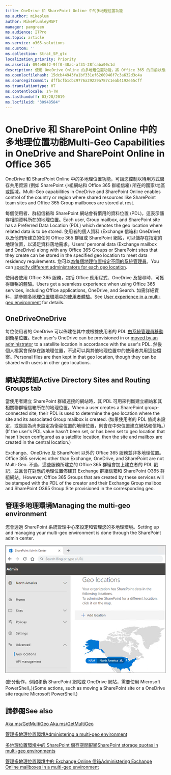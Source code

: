 ```yaml
---
title: OneDrive 和 SharePoint Online 中的多地理位置功能
ms.author: mikeplum
author: MikePlumleyMSFT
manager: pamgreen
ms.audience: ITPro
ms.topic: article
ms.service: o365-solutions
ms.custom: ''
ms.collection: Strat_SP_gtc
localization_priority: Priority
ms.assetid: 094e86f2-9ff0-40ac-af31-28fcaba00c1d
description: 使用 OneDrive Online 的多地理位置功能，將 Office 365 的目前狀態拓展至多個地理區域。
ms.openlocfilehash: 15dcb44943fa1bf331ef6260946f7c3a632d3c4a
ms.sourcegitcommit: dffbcfb1cbc9776a29229a787c1eab4192e55cff
ms.translationtype: HT
ms.contentlocale: zh-TW
ms.lasthandoff: 03/28/2019
ms.locfileid: "30948584"
---
```

# <a name="multi-geo-capabilities-in-onedrive-and-sharepoint-online"></a><span data-ttu-id="cf2b6-103">OneDrive 和 SharePoint Online 中的多地理位置功能</span><span class="sxs-lookup"><span data-stu-id="cf2b6-103">Multi-Geo Capabilities in OneDrive and SharePoint Online in Office 365</span></span>

<span data-ttu-id="cf2b6-104">OneDrive 和 SharePoint Online 中的多地理位置功能，可讓您控制以待用方式儲存共用資源 (例如 SharePoint 小組網站和 Office 365 群組信箱) 所在的國家/地區或區域。</span><span class="sxs-lookup"><span data-stu-id="cf2b6-104">Multi-Geo capabilities in OneDrive and SharePoint Online enables control of the country or region where shared resources like SharePoint team sites and Office 365 Group mailboxes are stored at rest.</span></span>

<span data-ttu-id="cf2b6-105">每個使用者、群組信箱和 SharePoint 網站會有慣用的資料位置 (PDL)，這表示儲存相關資料所在的地理位置。</span><span class="sxs-lookup"><span data-stu-id="cf2b6-105">Each user, Group mailbox, and SharePoint site has a Preferred Data Location (PDL) which denotes the geo location where related data is to be stored.</span></span> <span data-ttu-id="cf2b6-106">使用者的個人資料 (Exchange 信箱和 OneDrive) 以及他們所建立的任何 Office 365 群組或 SharePoint 網站，可以儲存在指定的地理位置，以滿足資料落地需求。</span><span class="sxs-lookup"><span data-stu-id="cf2b6-106">Users' personal data (Exchange mailbox and OneDrive) along with any Office 365 Groups or SharePoint sites that they create can be stored in the specified geo location to meet data residency requirements.</span></span> <span data-ttu-id="cf2b6-107">您可以[為每個地理位置指定不同的系統管理員](add-a-sharepoint-geo-admin.md)。</span><span class="sxs-lookup"><span data-stu-id="cf2b6-107">You can [specify different administrators for each geo location](add-a-sharepoint-geo-admin.md).</span></span>

<span data-ttu-id="cf2b6-108">使用者使用 Office 365 服務，包括 Office 應用程式、OneDrive 及搜尋時，可獲得順暢的體驗。</span><span class="sxs-lookup"><span data-stu-id="cf2b6-108">Users get a seamless experience when using Office 365 services, including Office applications, OneDrive, and Search.</span></span> <span data-ttu-id="cf2b6-109">如需詳細資料，請參閱[多地理位置環境中的使用者體驗](multi-geo-user-experience.md)。</span><span class="sxs-lookup"><span data-stu-id="cf2b6-109">See [User experience in a multi-geo environment](multi-geo-user-experience.md) for details.</span></span>

## <a name="onedrive"></a><span data-ttu-id="cf2b6-110">OneDrive</span><span class="sxs-lookup"><span data-stu-id="cf2b6-110">OneDrive</span></span>

<span data-ttu-id="cf2b6-111">每位使用者的 OneDrive 可以佈建在其中或根據使用者的 PDL [由系統管理員移動](move-onedrive-between-geo-locations.md)到衛星位置。</span><span class="sxs-lookup"><span data-stu-id="cf2b6-111">Each user's OneDrive can be provisioned in or [moved by an administrator](move-onedrive-between-geo-locations.md) to a satellite location in accordance with the user's PDL.</span></span> <span data-ttu-id="cf2b6-112">然後個人檔案會保存在該地理位置，不過可以與其他地理位置中的使用者共用這些檔案。</span><span class="sxs-lookup"><span data-stu-id="cf2b6-112">Personal files are then kept in that geo location, though they can be shared with users in other geo locations.</span></span>

## <a name="sites-and-groups"></a><span data-ttu-id="cf2b6-113">網站與群組</span><span class="sxs-lookup"><span data-stu-id="cf2b6-113">Active Directory Sites and Routing Groups tab</span></span>

<span data-ttu-id="cf2b6-114">當使用者建立 SharePoint 群組連接的網站時，其 PDL 可用來判斷建立網站和其相關聯群組信箱所在的地理位置。</span><span class="sxs-lookup"><span data-stu-id="cf2b6-114">When a user creates a SharePoint group-connected site, their PDL is used to determine the geo location where the site and its associated Group mailbox is created.</span></span> <span data-ttu-id="cf2b6-115">(如果使用者的 PDL 值尚未設定，或是設為尚未設定為衛星位置的地理位置，則會在中央位置建立網站和信箱。)</span><span class="sxs-lookup"><span data-stu-id="cf2b6-115">(If the user's PDL value hasn't been set, or has been set to geo location that hasn't been configured as a satellite location, then the site and mailbox are created in the central location.)</span></span>

<span data-ttu-id="cf2b6-116">Exchange、OneDrive 及 SharePoint 以外的 Office 365 服務並非多地理位置。</span><span class="sxs-lookup"><span data-stu-id="cf2b6-116">Office 365 services other than Exchange, OneDrive, and SharePoint are not Multi-Geo.</span></span> <span data-ttu-id="cf2b6-117">不過，這些服務所建立的 Office 365 群組會加上建立者的 PDL 戳記，並且會在對應的地理位置佈建其 Exchange 群組信箱和 SharePoint O365 群組網站。</span><span class="sxs-lookup"><span data-stu-id="cf2b6-117">However, Office 365 Groups that are created by these services will be stamped with the PDL of the creator and their Exchange Group mailbox and SharePoint O365 Group Site provisioned in the corresponding geo.</span></span> 

## <a name="managing-the-multi-geo-environment"></a><span data-ttu-id="cf2b6-118">管理多地理環境</span><span class="sxs-lookup"><span data-stu-id="cf2b6-118">Managing the multi-geo environment</span></span>

<span data-ttu-id="cf2b6-119">您會透過 SharePoint 系統管理中心來設定和管理您的多地理環境。</span><span class="sxs-lookup"><span data-stu-id="cf2b6-119">Setting up and managing your multi-geo environment is done through the SharePoint admin center.</span></span> 

![SharePoint 系統管理中心中地理位置頁面的螢幕擷取畫面](media/sharepoint-multi-geo-admin-center.png)

<span data-ttu-id="cf2b6-121">(部分動作，例如移動 SharePoint 網站或 OneDrive 網站，需要使用 Microsoft PowerShell。)</span><span class="sxs-lookup"><span data-stu-id="cf2b6-121">(Some actions, such as moving a SharePoint site or a OneDrive site require Microsoft PowerShell.)</span></span>

## <a name="see-also"></a><span data-ttu-id="cf2b6-122">請參閱</span><span class="sxs-lookup"><span data-stu-id="cf2b6-122">See also</span></span>

[<span data-ttu-id="cf2b6-123">Aka.ms/GetMultiGeo </span><span class="sxs-lookup"><span data-stu-id="cf2b6-123">Aka.ms/GetMultiGeo </span></span>](https://Aka.ms/GetMultiGeo)

[<span data-ttu-id="cf2b6-124">管理多地理位置環境</span><span class="sxs-lookup"><span data-stu-id="cf2b6-124">Administering a multi-geo environment</span></span>](administering-a-multi-geo-environment.md)

[<span data-ttu-id="cf2b6-125">多地理位置環境中的 SharePoint 儲存空間配額</span><span class="sxs-lookup"><span data-stu-id="cf2b6-125">SharePoint storage quotas in multi-geo environments</span></span>](sharepoint-multi-geo-storage-quota.md)

[<span data-ttu-id="cf2b6-126">管理多地理位置環境中的 Exchange Online 信箱</span><span class="sxs-lookup"><span data-stu-id="cf2b6-126">Administering Exchange Online mailboxes in a multi-geo environment</span></span>](administering-exchange-online-multi-geo.md)

